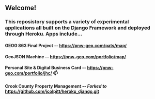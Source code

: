 ## Welcome!

### This reposistory supports a variety of experimental applications all built on the Django Framework and deployed through Heroku. Apps include...

#### GEOG 863 Final Project -- https://pnw-geo.com/pats/map/

#### GeoJSON Machine -- https://pnw-geo.com/portfolio/map/

#### Personal Site & Digital Business Card -- https://pnw-geo.com/portfolio/jhc/ 📫

#### Crook County Property Management -- *Forked to* https://github.com/jcolpitt/heroku_django.git
